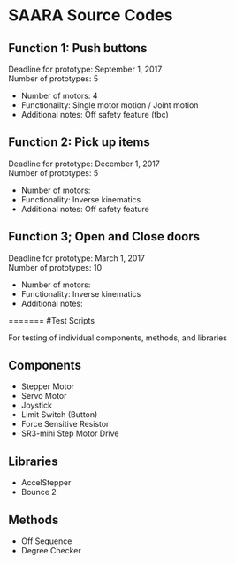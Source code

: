 # SAARA Source Codes

## Function 1: Push buttons

Deadline for prototype: September 1, 2017  
Number of prototypes: 5

- Number of motors: 4 
- Functionailty: Single motor motion / Joint motion
- Additional notes: Off safety feature (tbc)

## Function 2: Pick up items

Deadline for prototype: December 1, 2017  
Number of prototypes: 5

- Number of motors: 
- Functionality: Inverse kinematics
- Additional notes: Off safety feature

## Function 3; Open and Close doors

Deadline for prototype: March 1, 2017  
Number of prototypes: 10

- Number of motors:
- Functionality: Inverse kinematics
- Additional notes:

=======
#Test Scripts

For testing of individual components, methods, and libraries

## Components

- Stepper Motor
- Servo Motor
- Joystick
- Limit Switch (Button)
- Force Sensitive Resistor
- SR3-mini Step Motor Drive

## Libraries

- AccelStepper
- Bounce 2

## Methods

- Off Sequence
- Degree Checker

